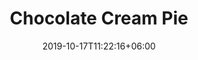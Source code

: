 ---
title: "Chocolate Cream Pie"
date: 2019-10-17T11:22:16+06:00
draft: false

# meta description
description : "Available all year"

# product Price
price: "20"
priceBefore: ""

# type must be "products"
type: "cream"

# product Images
# first image will be shown in the product page
images:
  - image: "images/cream-pies/chocolate1.jpg"
  - image: "images/cream-pies/chocolate2.jpg"
  - image: "images/cream-pies/chocolate3.jpg"
  - image: "images/cream-pies/chocolate4.jpg"
---